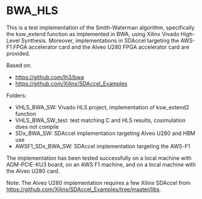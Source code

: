 # BWA_HLS
This is a test implementation of the Smith-Waterman algorithm, specifically the ksw_extend function as implemented in BWA, using Xilinx Vivado High-Level Synthesis. Moreover, implementations in SDAccel targeting the AWS-F1 FPGA accelerator card and the Alveo U280 FPGA accelerator card are provided.

Based on:
 - https://github.com/lh3/bwa
 - https://github.com/Xilinx/SDAccel_Examples

Folders:
 - VHLS_BWA_SW: Vivado HLS project, implementation of ksw_extend2 function
 - VHLS_BWA_SW_test: test matching C and HLS results, cosimulation does not compile
 - SDx_BWA_SW: SDAccel implementation targeting Alveo U280 and HBM use
 - AWSF1_SDx_BWA_SW: SDAccel implementation targeting the AWS-F1

The implementation has been tested successfully on a local machine with ADM-PCIE-KU3 board, on an AWS F1 machine, and on a local machine with the Alveo U280 card.

Note: The Alveo U280 implementation requires a few Xilinx SDAccel from https://github.com/Xilinx/SDAccel_Examples/tree/master/libs.
